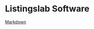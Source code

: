 # Listingslab Software

[Markdown](https://docs.github.com/github/writing-on-github/getting-started-with-writing-and-formatting-on-github/basic-writing-and-formatting-syntax)

